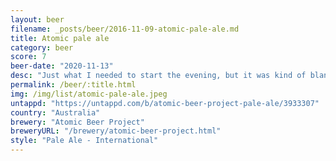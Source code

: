 ```yaml
---
layout: beer
filename: _posts/beer/2016-11-09-atomic-pale-ale.md
title: Atomic pale ale
category: beer
score: 7
beer-date: "2020-11-13"
desc: "Just what I needed to start the evening, but it was kind of bland by the end"
permalink: /beer/:title.html
img: /img/list/atomic-pale-ale.jpeg
untappd: "https://untappd.com/b/atomic-beer-project-pale-ale/3933307"
country: "Australia"
brewery: "Atomic Beer Project"
breweryURL: "/brewery/atomic-beer-project.html"
style: "Pale Ale - International"
---
```


